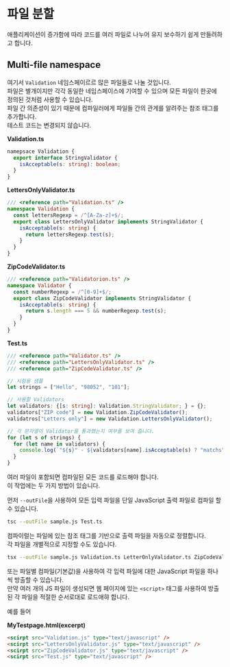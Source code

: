 # 파일 분할

애플리케이션이 증가함에 따라 코드를 여러 파일로 나누어 유지 보수하기 쉽게 만들려하고 합니다.

## Multi-file namespace

여기서 `Validation` 네임스페이르르 많은 파일들로 나눌 것입니다.<br/>
파일은 별개이지만 각각 동일한 네임스페이스에 기여할 수 있으며 모든 파일이 한곳에 정의된 것처럼 사용할 수 있습니다.<br/>
파일 간 의존성이 있기 때문에 컴파일러에게 파일들 간의 관게를 알려주는 참조 태그를 추가합니다.<br/>
테스트 코드는 변경되지 않습니다.

**Validation.ts**

```ts
namepsace Validation {
  export interface StringValidator {
    isAcceptable(s: string): boolean;
  }
}
```

**LettersOnlyValidator.ts**

```ts
/// <reference path="Validation.ts" />
namespace Validation {
  const lettersRegexp = /^[A-Za-z]+$/;
  export class LettersOnlyValidator implements StringValidator {
    isAcceptable(s: string) {
      return lettersRegexp.test(s);
    }
  }
}
```

**ZipCodeValidator.ts**

```ts
/// <reference path="Validatorion.ts" />
namespace Validator {
  const numberRegexp = /^[0-9]+$/;
  export class ZipCodeValidator implements StringValidator {
    isAcceptable(s: string) {
      return s.length === 5 && numberRegexp.test(s);
    }
  }
}
```

**Test.ts**

```ts
/// <reference path="Validator.ts" />
/// <reference path="LettersOnlyValidator.ts" />
/// <reference path="ZipCodeValidator.ts" />

// 시험용 샘플
let strings = ["Hello", "98052", "101"];

// 사용할 Validators
let validators: {[s: string]: Validation.StringValidator; } = {};
validators["ZIP code"] = new Validation.ZipCodeValidator();
validatros["Letters only"] = new Validation.LettersOnlyValidator();

// 각 문자열이 Validator를 통과했는지 여부를 보여 줍니다.
for (let s of strings) {
  for (let name in validators) {
    console.log(`"${s}" - ${validators[name].isAcceptable(s) ? "matchs" : "does not match" } ${name}`);
  }
}
```

여러 파일이 포함되면 컴파일된 모든 코드를 로드해야 합니다.<br/>
이 작업에는 두 가지 방법이 있습니다.

먼저 `--outFile`을 사용하여 모든 입력 파일을 단일 JavaScript 출력 파일로 컴파일 할 수 있습니다.

```bash
tsc --outFile sample.js Test.ts
```

컴파이럴는 파일에 있는 참조 태그를 기반으로 출력 파일을 자동으로 정렬합니다.<br/>
각 파일을 개별적으로 지정할 수도 있습니다.

```bash
tsx --outFile sample.js Validation.ts LetterOnlyValidator.ts ZipCodeValidator.ts Test.ts
```

또는 파일별 컴파일(기본값)을 사용하여 각 입력 파일에 대한 JavaScript 파일을 하나씩 방출할 수 있습니다.<br/>
만약 여러 개의 JS 파일이 생성되면 웹 페이지에 있는 `<script>` 태그를 사용하여 방출된 각 파일을 적절한 순서로대로 로드애햐 합니다.

예를 들어

**MyTestpage.html(excerpt)**

```html
<scirpt src="Validation.js" type="text/javascript" />
<scirpt src="LettersOnlyValidator.js" type="text/javascript" />
<scirpt src="ZipCodeValidator.js" type="text/javascript" />
<scirpt src="Test.js" type="text/javascript" />
```
